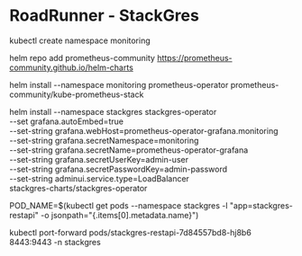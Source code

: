 # RoadRunner - StackGres

kubectl create namespace monitoring

helm repo add prometheus-community https://prometheus-community.github.io/helm-charts

helm install --namespace monitoring prometheus-operator prometheus-community/kube-prometheus-stack

helm install --namespace stackgres stackgres-operator \
    --set grafana.autoEmbed=true \
    --set-string grafana.webHost=prometheus-operator-grafana.monitoring \
    --set-string grafana.secretNamespace=monitoring \
    --set-string grafana.secretName=prometheus-operator-grafana \
    --set-string grafana.secretUserKey=admin-user \
    --set-string grafana.secretPasswordKey=admin-password \
    --set-string adminui.service.type=LoadBalancer \
stackgres-charts/stackgres-operator

POD_NAME=$(kubectl get pods --namespace stackgres -l "app=stackgres-restapi" -o jsonpath="{.items[0].metadata.name}")

kubectl port-forward pods/stackgres-restapi-7d84557bd8-hj8b6 8443:9443 -n stackgres